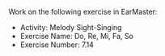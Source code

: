 Work on the following exercise in EarMaster:
- Activity: Melody Sight-Singing
- Exercise Name: Do, Re, Mi, Fa, So
- Exercise Number: 7.14
